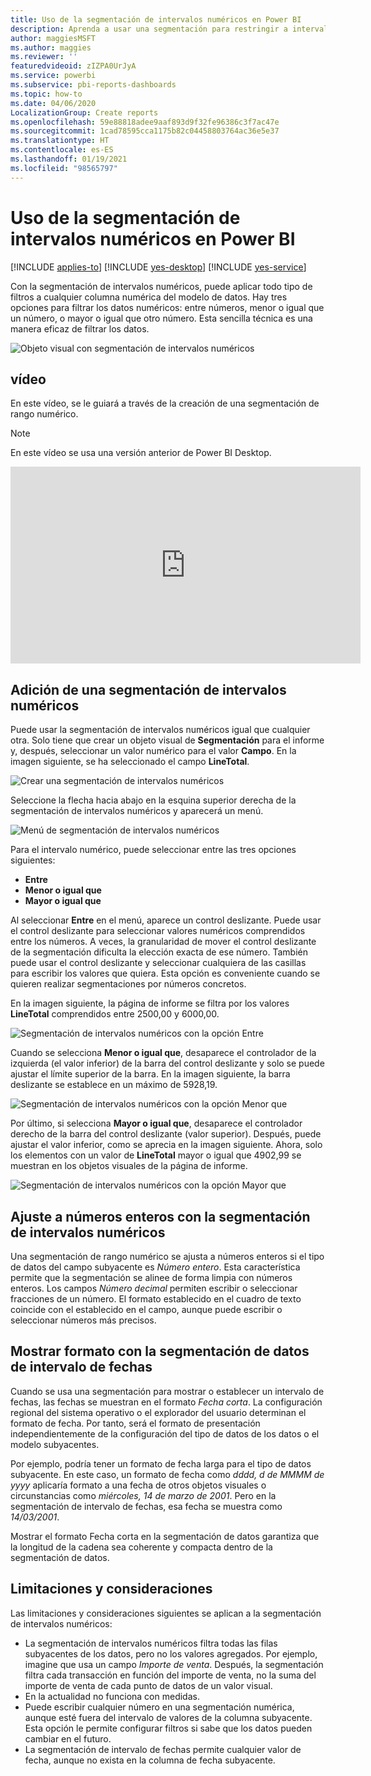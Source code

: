 ```yaml
---
title: Uso de la segmentación de intervalos numéricos en Power BI
description: Aprenda a usar una segmentación para restringir a intervalos numéricos en Power BI.
author: maggiesMSFT
ms.author: maggies
ms.reviewer: ''
featuredvideoid: zIZPA0UrJyA
ms.service: powerbi
ms.subservice: pbi-reports-dashboards
ms.topic: how-to
ms.date: 04/06/2020
LocalizationGroup: Create reports
ms.openlocfilehash: 59e88818adee9aaf893d9f32fe96386c3f7ac47e
ms.sourcegitcommit: 1cad78595cca1175b82c04458803764ac36e5e37
ms.translationtype: HT
ms.contentlocale: es-ES
ms.lasthandoff: 01/19/2021
ms.locfileid: "98565797"
---
```

# <a name="use-the-numeric-range-slicer-in-power-bi"></a>Uso de la segmentación de intervalos numéricos en Power BI

[!INCLUDE [applies-to](../includes/applies-to.md)] [!INCLUDE [yes-desktop](../includes/yes-desktop.md)] [!INCLUDE [yes-service](../includes/yes-service.md)]

Con la segmentación de intervalos numéricos, puede aplicar todo tipo de filtros a cualquier columna numérica del modelo de datos. Hay tres opciones para filtrar los datos numéricos: entre números, menor o igual que un número, o mayor o igual que otro número. Esta sencilla técnica es una manera eficaz de filtrar los datos.

![Objeto visual con segmentación de intervalos numéricos](media/desktop-slicer-numeric-range/desktop-slicer-numeric-range-0.png)

## <a name="video"></a>vídeo

En este vídeo, se le guiará a través de la creación de una segmentación de rango numérico.

> [!NOTE]
> En este vídeo se usa una versión anterior de Power BI Desktop.

<iframe width="560" height="315" src="https://www.youtube.com/embed/zIZPA0UrJyA" frameborder="0" allowfullscreen></iframe> 


## <a name="add-a-numeric-range-slicer"></a>Adición de una segmentación de intervalos numéricos

Puede usar la segmentación de intervalos numéricos igual que cualquier otra. Solo tiene que crear un objeto visual de **Segmentación** para el informe y, después, seleccionar un valor numérico para el valor **Campo**. En la imagen siguiente, se ha seleccionado el campo **LineTotal**.

![Crear una segmentación de intervalos numéricos](media/desktop-slicer-numeric-range/desktop-slicer-numeric-range-1-create.png)

Seleccione la flecha hacia abajo en la esquina superior derecha de la segmentación de intervalos numéricos y aparecerá un menú.

![Menú de segmentación de intervalos numéricos](media/desktop-slicer-numeric-range/desktop-slicer-numeric-range-2-between.png)

Para el intervalo numérico, puede seleccionar entre las tres opciones siguientes:

* **Entre**
* **Menor o igual que**
* **Mayor o igual que**

Al seleccionar **Entre** en el menú, aparece un control deslizante. Puede usar el control deslizante para seleccionar valores numéricos comprendidos entre los números. A veces, la granularidad de mover el control deslizante de la segmentación dificulta la elección exacta de ese número. También puede usar el control deslizante y seleccionar cualquiera de las casillas para escribir los valores que quiera. Esta opción es conveniente cuando se quieren realizar segmentaciones por números concretos.

En la imagen siguiente, la página de informe se filtra por los valores **LineTotal** comprendidos entre 2500,00 y 6000,00.

![Segmentación de intervalos numéricos con la opción Entre](media/desktop-slicer-numeric-range/desktop-slicer-numeric-range-3-between-range.png)

Cuando se selecciona **Menor o igual que**, desaparece el controlador de la izquierda (el valor inferior) de la barra del control deslizante y solo se puede ajustar el límite superior de la barra. En la imagen siguiente, la barra deslizante se establece en un máximo de 5928,19.

![Segmentación de intervalos numéricos con la opción Menor que](media/desktop-slicer-numeric-range/desktop-slicer-numeric-range-4-less-than.png)

Por último, si selecciona **Mayor o igual que**, desaparece el controlador derecho de la barra del control deslizante (valor superior). Después, puede ajustar el valor inferior, como se aprecia en la imagen siguiente. Ahora, solo los elementos con un valor de **LineTotal** mayor o igual que 4902,99 se muestran en los objetos visuales de la página de informe.

![Segmentación de intervalos numéricos con la opción Mayor que](media/desktop-slicer-numeric-range/desktop-slicer-numeric-range-5-greater-than.png)

## <a name="snap-to-whole-numbers-with-the-numeric-range-slicer"></a>Ajuste a números enteros con la segmentación de intervalos numéricos

Una segmentación de rango numérico se ajusta a números enteros si el tipo de datos del campo subyacente es *Número entero*. Esta característica permite que la segmentación se alinee de forma limpia con números enteros. Los campos *Número decimal* permiten escribir o seleccionar fracciones de un número. El formato establecido en el cuadro de texto coincide con el establecido en el campo, aunque puede escribir o seleccionar números más precisos.

## <a name="display-formatting-with-the-date-range-slicer"></a>Mostrar formato con la segmentación de datos de intervalo de fechas

Cuando se usa una segmentación para mostrar o establecer un intervalo de fechas, las fechas se muestran en el formato *Fecha corta*. La configuración regional del sistema operativo o el explorador del usuario determinan el formato de fecha. Por tanto, será el formato de presentación independientemente de la configuración del tipo de datos de los datos o el modelo subyacentes.

Por ejemplo, podría tener un formato de fecha larga para el tipo de datos subyacente. En este caso, un formato de fecha como *dddd, d de MMMM de yyyy* aplicaría formato a una fecha de otros objetos visuales o circunstancias como *miércoles, 14 de marzo de 2001*. Pero en la segmentación de intervalo de fechas, esa fecha se muestra como *14/03/2001*.

Mostrar el formato Fecha corta en la segmentación de datos garantiza que la longitud de la cadena sea coherente y compacta dentro de la segmentación de datos.

## <a name="limitations-and-considerations"></a>Limitaciones y consideraciones

Las limitaciones y consideraciones siguientes se aplican a la segmentación de intervalos numéricos:

* La segmentación de intervalos numéricos filtra todas las filas subyacentes de los datos, pero no los valores agregados. Por ejemplo, imagine que usa un campo *Importe de venta*. Después, la segmentación filtra cada transacción en función del importe de venta, no la suma del importe de venta de cada punto de datos de un valor visual.
* En la actualidad no funciona con medidas.
* Puede escribir cualquier número en una segmentación numérica, aunque esté fuera del intervalo de valores de la columna subyacente. Esta opción le permite configurar filtros si sabe que los datos pueden cambiar en el futuro.
* La segmentación de intervalo de fechas permite cualquier valor de fecha, aunque no exista en la columna de fecha subyacente.
